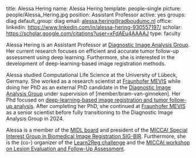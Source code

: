 title: Alessa Hering
name: Alessa Hering
template: people-single
picture: people/Alessa_Hering.jpg
position: Assistant Professor
active: yes
groups: diag
default_group: diag
email: alessa.hering@radboudumc.nl
office: 
linkedin: https://www.linkedin.com/in/alessa-hering-930557197/
scholar: https://scholar.google.com/citations?user=xFdAEu4AAAAJ
type: faculty

Alessa Hering is an Assistant Professor at [Diagnostic Image Analysis Group](http://www.diagnijmegen.nl). Her current research focuses on efficient and accurate tumor follow-up assessment using deep learning. Furthermore, she is interested in the development of deep-learning-based image registration methods.

Alessa studied Computational Life Science at the University of Lübeck, Germany. She worked as a research scientist at [Fraunhofer MEVIS](https://www.mevis.fraunhofer.de/) while doing her PhD as an external PhD candidate in the [Diagnostic Image Analysis Group](http://www.diagnijmegen.nl/) under supervision of [member/bram-van-ginneken]. Her Phd focused on [deep-learning-based image registration and tumor follow-up analysis](/publications/heri22/). After completing her PhD, she continued at [Fraunhofer MEVIS](https://www.mevis.fraunhofer.de/) as a senior scientist before fully transitioning to the Diagnostic Image Analysis Group in 2024.

Alessa is a member of the [MIDL board](https://www.midl.io/) and president of the [MICCAI Special Interest Group in Biomedical Image Registration SIG-BIR](http://www.miccai.org/special-interest-groups/bir/). Furthermore, she is the (co-) organizer of the [Learn2Reg challenge](https://learn2reg.grand-challenge.org/) and the [MICCAI workshop on Lesion Evaluation and Follow-Up Assessment](https://sites.google.com/view/mtsailelaf-2023).
